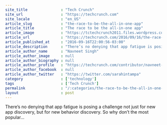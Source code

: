```yaml
---
site_title               : "Tech Crunch"
site_url                 : "https://techcrunch.com"
site_locale              : "en_US"
article_slug             : "the-race-to-be-the-all-in-one-app"
article_title            : "The race to be the all-in-one app"
article_image            : "https://tctechcrunch2011.files.wordpress.com/2015/10/swissarmy.jpg?w=764&h=400&crop=1"
article_url              : "https://techcrunch.com/2016/09/16/the-race-to-be-the-all-in-one-app/"
article_published_at     : "2016-09-16T22:00:56-03:00"
article_description      : "There’s no denying that app fatigue is posing a challenge not just for new app discovery, but for new behavior discovery. So why don’t the most popular..."
article_author_name      : "Navneet Singh"
article_author_image     : null
article_author_biography : null
article_author_profile   : "https://techcrunch.com/contributor/navneet-singh/"
article_author_facebook  : null
article_author_twitter   : "https://twitter.com/sarahintampa"
category                 : ['technology']
tags                     : ['Tech Crunch']
permalink                : "/:categories/the-race-to-be-the-all-in-one-app/"
layout                   : post
---
```


There’s no denying that app fatigue is posing a challenge not just for new app discovery, but for new behavior discovery. So why don’t the most popular...

